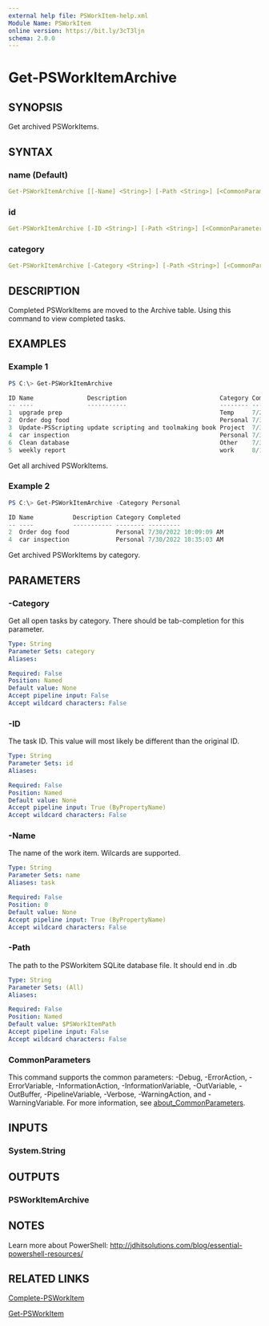 ```yaml
---
external help file: PSWorkItem-help.xml
Module Name: PSWorkItem
online version: https://bit.ly/3cT3ljn
schema: 2.0.0
---
```


# Get-PSWorkItemArchive

## SYNOPSIS

Get archived PSWorkItems.

## SYNTAX

### name (Default)

```yaml
Get-PSWorkItemArchive [[-Name] <String>] [-Path <String>] [<CommonParameters>]
```

### id

```yaml
Get-PSWorkItemArchive [-ID <String>] [-Path <String>] [<CommonParameters>]
```

### category

```yaml
Get-PSWorkItemArchive [-Category <String>] [-Path <String>] [<CommonParameters>]
```

## DESCRIPTION

Completed PSWorkItems are moved to the Archive table. Using this command to view completed tasks.

## EXAMPLES

### Example 1

```powershell
PS C:\> Get-PSWorkItemArchive

ID Name               Description                          Category Completed
-- ----               -----------                          -------- ---------
1  upgrade prep                                            Temp     7/29/2022 10:35:42 AM
2  Order dog food                                          Personal 7/30/2022 10:09:09 AM
3  Update-PSScripting update scripting and toolmaking book Project  7/30/2022 10:13:45 AM
4  car inspection                                          Personal 7/30/2022 10:35:03 AM
6  Clean database                                          Other    7/30/2022 10:40:48 AM
5  weekly report                                           work     8/1/2022 8:30:00 AM
```

Get all archived PSWorkItems.

### Example 2

```powershell
PS C:\> Get-PSWorkItemArchive -Category Personal

ID Name           Description Category Completed
-- ----           ----------- -------- ---------
2  Order dog food             Personal 7/30/2022 10:09:09 AM
4  car inspection             Personal 7/30/2022 10:35:03 AM
```

Get archived PSWorkItems by category.

## PARAMETERS

### -Category

Get all open tasks by category. There should be tab-completion for this parameter.

```yaml
Type: String
Parameter Sets: category
Aliases:

Required: False
Position: Named
Default value: None
Accept pipeline input: False
Accept wildcard characters: False
```

### -ID

The task ID. This value will most likely be different than the original ID.

```yaml
Type: String
Parameter Sets: id
Aliases:

Required: False
Position: Named
Default value: None
Accept pipeline input: True (ByPropertyName)
Accept wildcard characters: False
```

### -Name

The name of the work item.
Wilcards are supported.

```yaml
Type: String
Parameter Sets: name
Aliases: task

Required: False
Position: 0
Default value: None
Accept pipeline input: True (ByPropertyName)
Accept wildcard characters: False
```

### -Path

The path to the PSWorkitem SQLite database file.
It should end in .db

```yaml
Type: String
Parameter Sets: (All)
Aliases:

Required: False
Position: Named
Default value: $PSWorkItemPath
Accept pipeline input: False
Accept wildcard characters: False
```

### CommonParameters

This command supports the common parameters: -Debug, -ErrorAction, -ErrorVariable, -InformationAction, -InformationVariable, -OutVariable, -OutBuffer, -PipelineVariable, -Verbose, -WarningAction, and -WarningVariable. For more information, see [about_CommonParameters](http://go.microsoft.com/fwlink/?LinkID=113216).

## INPUTS

### System.String

## OUTPUTS

### PSWorkItemArchive

## NOTES

Learn more about PowerShell: http://jdhitsolutions.com/blog/essential-powershell-resources/

## RELATED LINKS

[Complete-PSWorkItem](Complete-PSWorkItem.md)

[Get-PSWorkItem](Get-PSWorkItem.md)

